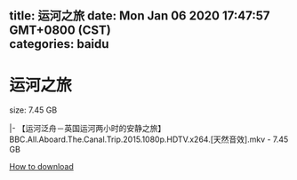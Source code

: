 
title: 运河之旅
date: Mon Jan 06 2020 17:47:57 GMT+0800 (CST)    
categories: baidu
---

# 运河之旅
size: 7.45 GB
 
 
|- 【运河泛舟－英国运河两小时的安静之旅】BBC.All.Aboard.The.Canal.Trip.2015.1080p.HDTV.x264.[天然音效].mkv - 7.45 GB

[How to download](https://bpcam.bemobtrk.com/go/2ceec3aa-1ca2-46d6-b9ff-aaa5c184517c?jno=4336)